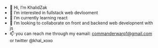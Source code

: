 - 👋 Hi, I’m KhalidZak
- 👀 I’m interested in fullstack web devlooment
- 🌱 I’m currently learning react
- 💞️ I’m looking to collaborate on front and backend web developnent with js
- 📫 you can reach me through my eamail: commanderwarp1@gmail.com or twitter @khal_xoxo

<!---
KhalidZak/KhalidZak is a ✨ special ✨ repository because its `README.md` (this file) appears on your GitHub profile.
You can click the Preview link to take a look at your changes.
--->
